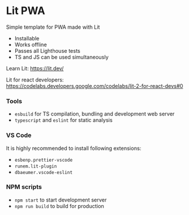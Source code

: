 # Lit PWA

Simple template for PWA made with Lit

- Installable
- Works offline
- Passes all Lighthouse tests
- TS and JS can be used simultaneously

Learn Lit: https://lit.dev/

Lit for react developers: https://codelabs.developers.google.com/codelabs/lit-2-for-react-devs#0

### Tools

- `esbuild` for TS compilation, bundling and development web server
- `typescript` and `eslint` for static analysis

### VS Code 

It is highly recommended to install following extensions: 
- `esbenp.prettier-vscode`
- `runem.lit-plugin`
- `dbaeumer.vscode-eslint`

### NPM scripts

- `npm start` to start development server
- `npm run build` to build for production